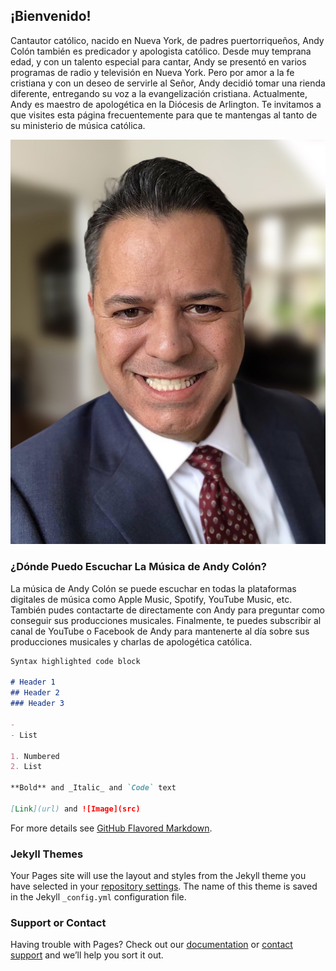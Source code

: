 ## ¡Bienvenido! 

Cantautor católico, nacido en Nueva York, de padres puertorriqueños, Andy Colón también es predicador y apologista católico.  Desde muy temprana edad, y con un talento especial para cantar, Andy se presentó en varios programas de radio y televisión en Nueva York. Pero por amor a la fe cristiana y con un deseo de servirle al Señor, Andy decidió tomar una rienda diferente, entregando su voz a la evangelización cristiana.  Actualmente, Andy es maestro de apologética en la Diócesis de Arlington.  Te invitamos a que visites esta página frecuentemente para que te mantengas al tanto de su ministerio de música católica.

![professional photo of Andy](https://raw.githubusercontent.com/andycolon/musicacatolica/master/Photo%20Profesional.JPG "Andy Colón")

### ¿Dónde Puedo Escuchar La Música de Andy Colón?

La música de Andy Colón se puede escuchar en todas la plataformas digitales de música como Apple Music, Spotify, YouTube Music, etc.  También pudes contactarte de directamente con Andy para preguntar como conseguir sus producciones musicales.  Finalmente, te puedes subscribir al canal de YouTube o Facebook de Andy para mantenerte al día sobre sus producciones musicales y charlas de apologética católica.

```markdown
Syntax highlighted code block

# Header 1
## Header 2
### Header 3

- 
- List

1. Numbered
2. List

**Bold** and _Italic_ and `Code` text

[Link](url) and ![Image](src)
```

For more details see [GitHub Flavored Markdown](https://guides.github.com/features/mastering-markdown/).

### Jekyll Themes

Your Pages site will use the layout and styles from the Jekyll theme you have selected in your [repository settings](https://github.com/andycolon/musicacatolica/settings). The name of this theme is saved in the Jekyll `_config.yml` configuration file.

### Support or Contact

Having trouble with Pages? Check out our [documentation](https://docs.github.com/categories/github-pages-basics/) or [contact support](https://github.com/contact) and we’ll help you sort it out.
